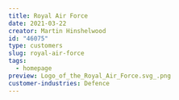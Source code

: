 ```yaml
---
title: Royal Air Force
date: 2021-03-22
creator: Martin Hinshelwood
id: "46075"
type: customers
slug: royal-air-force
tags:
  - homepage
preview: Logo_of_the_Royal_Air_Force.svg_.png
customer-industries: Defence
---
```

